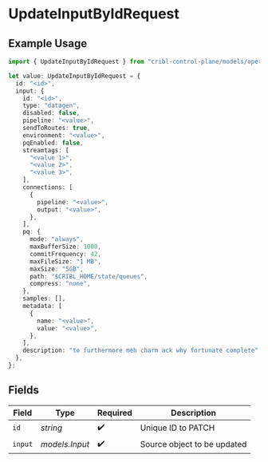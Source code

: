 # UpdateInputByIdRequest

## Example Usage

```typescript
import { UpdateInputByIdRequest } from "cribl-control-plane/models/operations";

let value: UpdateInputByIdRequest = {
  id: "<id>",
  input: {
    id: "<id>",
    type: "datagen",
    disabled: false,
    pipeline: "<value>",
    sendToRoutes: true,
    environment: "<value>",
    pqEnabled: false,
    streamtags: [
      "<value 1>",
      "<value 2>",
      "<value 3>",
    ],
    connections: [
      {
        pipeline: "<value>",
        output: "<value>",
      },
    ],
    pq: {
      mode: "always",
      maxBufferSize: 1000,
      commitFrequency: 42,
      maxFileSize: "1 MB",
      maxSize: "5GB",
      path: "$CRIBL_HOME/state/queues",
      compress: "none",
    },
    samples: [],
    metadata: [
      {
        name: "<value>",
        value: "<value>",
      },
    ],
    description: "to furthermore meh charm ack why fortunate complete",
  },
};
```

## Fields

| Field                       | Type                        | Required                    | Description                 |
| --------------------------- | --------------------------- | --------------------------- | --------------------------- |
| `id`                        | *string*                    | :heavy_check_mark:          | Unique ID to PATCH          |
| `input`                     | *models.Input*              | :heavy_check_mark:          | Source object to be updated |